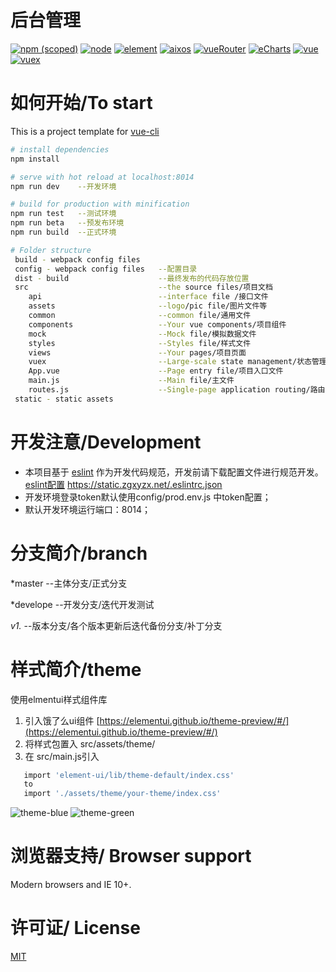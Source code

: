 
**后台管理**
============================================================
[![npm (scoped)](https://img.shields.io/badge/npm-%3E=%203.0.0-blue.svg)]()
[![node](https://img.shields.io/badge/node-%3E=4.0.0-brightgreen.svg)]()
[![element](https://img.shields.io/badge/elementui-2.0.3-blue.svg)]()
[![aixos](https://img.shields.io/badge/axios-0.15.3-brightgreen.svg)]()
[![vueRouter](https://img.shields.io/badge/vueRouter-2.3.0-brightgreen.svg)]()
[![eCharts](https://img.shields.io/badge/echarts-3.3.2-red.svg)]()
[![vue](https://img.shields.io/badge/vue-2.5.3-brightgreen.svg)]()
[![vuex](https://img.shields.io/badge/vuex-2.0.0-brightgreen.svg)]()

# 如何开始/To start

This is a project template for [vue-cli](https://github.com/vuejs/vue-cli)

``` bash
# install dependencies
npm install

# serve with hot reload at localhost:8014
npm run dev    --开发环境

# build for production with minification
npm run test   --测试环境
npm run beta   --预发布环境
npm run build  --正式环境

```


``` bash
# Folder structure
 build - webpack config files
 config - webpack config files   --配置目录
 dist - build                    --最终发布的代码存放位置
 src                             --the source files/项目文档
    api                          --interface file /接口文件
    assets                       --logo/pic file/图片文件等
    common                       --common file/通用文件
    components                   --Your vue components/项目组件
    mock                         --Mock file/模拟数据文件
    styles                       --Styles file/样式文件
    views                        --Your pages/项目页面
    vuex                         --Large-scale state management/状态管理
    App.vue                      --Page entry file/项目入口文件
    main.js                      --Main file/主文件
    routes.js                    --Single-page application routing/路由文件
 static - static assets
```
# 开发注意/Development
* 本项目基于 [eslint](http://eslint.cn/) 作为开发代码规范，开发前请下载配置文件进行规范开发。
[eslint配置](https://static.zgxyzx.net/.eslintrc.json)
https://static.zgxyzx.net/.eslintrc.json
* 开发环境登录token默认使用config/prod.env.js 中token配置；
* 默认开发环境运行端口：8014；


# 分支简介/branch
  *master --主体分支/正式分支

  *develope --开发分支/迭代开发测试

  *v1.* --版本分支/各个版本更新后迭代备份分支/补丁分支

# 样式简介/theme
使用elmentui样式组件库
1. 引入饿了么ui组件 [https://elementui.github.io/theme-preview/#/](https://elementui.github.io/theme-preview/#/)
2. 将样式包置入 src/assets/theme/
3. 在 src/main.js引入

``` bash
   import 'element-ui/lib/theme-default/index.css'
   to
   import './assets/theme/your-theme/index.css'
```

![theme-blue](http://doc.zgxyzx.net/teacher-demo1.png)
![theme-green](http://doc.zgxyzx.net/teacher-demo2.png)

# 浏览器支持/ Browser support

Modern browsers and IE 10+.

# 许可证/ License
[MIT](http://opensource.org/licenses/MIT)
